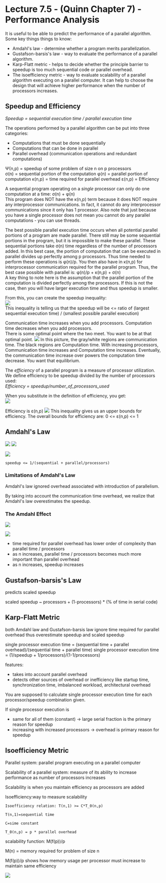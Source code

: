 Lecture 7.5 - (Quinn Chapter 7) - Performance Analysis
========================================
It is useful to be able to predict the performance of a parallel algorithm.
Some key things things to know:
* Amdahl's law  - determine whether a program merits parallelization.
* Gustafson-barsis's law  - way to evaluate the performance of a parallel algorithm.
* Karp-Flatt metric  - helps to decide whether the principle barrier to speedup is too much sequential code or parallel overhead.
* The isoefficiency metric  - way to evaluate scalability of a parallel algorithm executing on a parallel computer. It can help to choose the design that will achieve higher performance when the number of processors increases.

## Speedup and Efficiency

*Speedup = sequential execution time / parallel execution time*

The operations performed by a parallel algorithm can be put into three categories:
* Computations that must be done sequentially
* Computations that can be done in parallel
* Parallel overhead (communication operations and redundant computations)

Ψ(n,p) = speedup of some problem of size n on p processors   
σ(n) = sequential portion of the computation
φ(n) = parallel portion of computation
κ(n,p) = time required for parallel overhead
ε(n,p) = Efficiency

A sequential program operating on a *single* processor can only do one computation at a time: σ(n) + φ(n)  
This program does NOT have the κ(n,p) term because it does NOT require any interprocessor communications. In fact, it cannot do any interprocessor communications since it only has 1 processor. Also note that just because you have a single processor does not mean you cannot do any parallel computations - you can use threads.

The best possible parallel execution time occurs when all potential parallel portions of a program are made parallel. There still may be some sequential portions in the program, but it is impossible to make these parallel. These sequential portions take σ(n) time regardless of the number of processors added. In this best case, the portion of computation that can be executed in parallel divides up perfectly among p processors. Thus time needed to perform these operations is φ(n)/p. You then also have in κ(n,p) for interprocessor communication required for the parallel program. Thus, the best case possible with parallel is: φ(n)/p + κ(n,p) + σ(n)  
A key thing to note here is the assumption that the parallel portion of the computation is divided perfectly among the processors. If this is not the case, then you will have larger execution time and thus speedup is smaller.

From this, you can create the speedup inequality:  
![](Quinn_ch7-images/9a9ae5e27fa6d8d8dc6e471fdbf4c665.png)  
This inequality is telling us that the speedup will be <= ratio of (largest sequential execution time) / (smallest possible parallel execution)


Communication time increases when you add processors.   Computation time decreases when you add processors.  
There is some optimal point where the two meet. You want to be at that optimal point.
![](Quinn_ch7/96fb182cc9d08fd34d9dd4e147565e03.png)
In this picture, the gray/white regions are communication time. The black regions are Computation time. With increasing processors, Communication time increases and Computation time increases. Eventually, the communication time increase over powers the computation time decrease. You want that equilibrium.


The *efficiency* of a parallel program is a measure of processor utilization. We define efficiency to be speedup divided by the number of processors used:  
*Efficiency = speedup/number_of_processors_used*  

When you substitute in the definition of efficiency, you get:  
![](Quinn_ch7-images/d99d454fd5600c29a37210a91cc0bdd5.png)

Efficiency is ε(n,p)
![](Quinn_ch7-images/5b817f8c4c329b454a489234500bfac7.png)
This inequality gives us an upper bounds for efficiency.
The overall bounds for efficiency are: 0 <= ε(n,p) <= 1

## Amdahl's Law
![](Quinn_ch7-images/f64f88de9ff7fb6a48b051f88f1a084e.png)
![](Quinn_ch7-images/1d791c0ebbd61a29f08b817b41b5d772.png)

![](Quinn_ch7-images/a7b77e9f1e3fcde93156947608911916.png)

    speedup <= 1/(sequential + parallel/processors)

### Limitations of Amdahl's Law
Amdahl's law ignored overhead associated with introduction of parallelism.

By taking into account the communication time overhead, we realize that Amdahl's law overestimates the speedup.
### The Amdahl Effect
![](Quinn_ch7-images/2cb9b2b6ba45836600749beff2257d5c.png)

![](lecture_7.5-images/c78835a8cf5425449cb34a4200f1577a.png)

* time required for parallel overhead has lower order of complexity than parallel time / processors
* as n increases, parallel time / processors becomes much more important than parallel overhead
* as n increases, speedup increases

## Gustafson-barsis's Law
predicts scaled speedup

scaled speedup ~ processors + (1-processors) * (% of time in serial code)
## Karp-Flatt Metric
both Amdahl law and Gustafson-barsis law ignore time required for parallel overhead thus overestimate speedup and scaled speedup


single processor execution time = (sequential time + parallel overhead)/(sequential time + parallel time)
single processor execution time = (1/speedup + 1/processors)/(1-1/processors)

features:
* takes into account parallel overhead
* detects other sources of overhead or inefficiency like startup time, synchronization time, imbalanced workload, architectural overhead

You are supposed to calculate single processor execution time for each processor/speedup combination given.

If single processor execution is
* same for all of them (constant) -> large serial fraction is the primary reason for speedup
* increasing with increased processors -> overhead is primary reason for speedup

## Isoefficiency Metric
Parallel system: parallel program executing on a parallel computer

Scalability of a parallel system: measure of its ability to increase performance as number of processors increases

Scalability is when you maintain efficiency as processors are added

Isoefficiency:way to measure scalability

    Isoefficiency relation: T(n,1) >= C*T_0(n,p)

    T(n,1)=sequential time

    C=sime constant

    T_0(n,p) = p * parallel overhead


scalability function: M(f(p))/p

M(n) = memory required for problem of size n

M(f(p))/p shows how memory usage per processor must increase to maintain same efficiency


![](lecture_7.5-images/f63c0ac850f7650fe4155c02f6165720.png)

